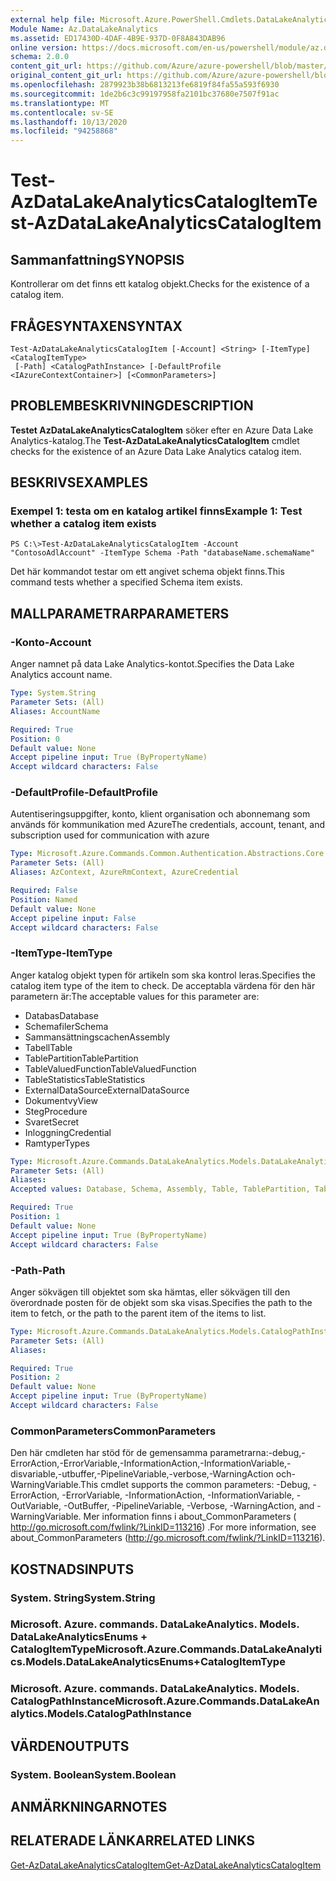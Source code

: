 ```yaml
---
external help file: Microsoft.Azure.PowerShell.Cmdlets.DataLakeAnalytics.dll-Help.xml
Module Name: Az.DataLakeAnalytics
ms.assetid: ED17430D-4DAF-4B9E-937D-0F8A843DAB96
online version: https://docs.microsoft.com/en-us/powershell/module/az.datalakeanalytics/test-azdatalakeanalyticscatalogitem
schema: 2.0.0
content_git_url: https://github.com/Azure/azure-powershell/blob/master/src/DataLakeAnalytics/DataLakeAnalytics/help/Test-AzDataLakeAnalyticsCatalogItem.md
original_content_git_url: https://github.com/Azure/azure-powershell/blob/master/src/DataLakeAnalytics/DataLakeAnalytics/help/Test-AzDataLakeAnalyticsCatalogItem.md
ms.openlocfilehash: 2879923b38b6813213fe6819f84fa55a593f6930
ms.sourcegitcommit: 1de2b6c3c99197958fa2101bc37680e7507f91ac
ms.translationtype: MT
ms.contentlocale: sv-SE
ms.lasthandoff: 10/13/2020
ms.locfileid: "94258868"
---
```

# <span data-ttu-id="ab457-101">Test-AzDataLakeAnalyticsCatalogItem</span><span class="sxs-lookup"><span data-stu-id="ab457-101">Test-AzDataLakeAnalyticsCatalogItem</span></span>

## <span data-ttu-id="ab457-102">Sammanfattning</span><span class="sxs-lookup"><span data-stu-id="ab457-102">SYNOPSIS</span></span>
<span data-ttu-id="ab457-103">Kontrollerar om det finns ett katalog objekt.</span><span class="sxs-lookup"><span data-stu-id="ab457-103">Checks for the existence of a catalog item.</span></span>

## <span data-ttu-id="ab457-104">FRÅGESYNTAXEN</span><span class="sxs-lookup"><span data-stu-id="ab457-104">SYNTAX</span></span>

```
Test-AzDataLakeAnalyticsCatalogItem [-Account] <String> [-ItemType] <CatalogItemType>
 [-Path] <CatalogPathInstance> [-DefaultProfile <IAzureContextContainer>] [<CommonParameters>]
```

## <span data-ttu-id="ab457-105">PROBLEMBESKRIVNING</span><span class="sxs-lookup"><span data-stu-id="ab457-105">DESCRIPTION</span></span>
<span data-ttu-id="ab457-106">**Testet AzDataLakeAnalyticsCatalogItem** söker efter en Azure Data Lake Analytics-katalog.</span><span class="sxs-lookup"><span data-stu-id="ab457-106">The **Test-AzDataLakeAnalyticsCatalogItem** cmdlet checks for the existence of an Azure Data Lake Analytics catalog item.</span></span>

## <span data-ttu-id="ab457-107">BESKRIVS</span><span class="sxs-lookup"><span data-stu-id="ab457-107">EXAMPLES</span></span>

### <span data-ttu-id="ab457-108">Exempel 1: testa om en katalog artikel finns</span><span class="sxs-lookup"><span data-stu-id="ab457-108">Example 1: Test whether a catalog item exists</span></span>
```
PS C:\>Test-AzDataLakeAnalyticsCatalogItem -Account "ContosoAdlAccount" -ItemType Schema -Path "databaseName.schemaName"
```

<span data-ttu-id="ab457-109">Det här kommandot testar om ett angivet schema objekt finns.</span><span class="sxs-lookup"><span data-stu-id="ab457-109">This command tests whether a specified Schema item exists.</span></span>

## <span data-ttu-id="ab457-110">MALLPARAMETRAR</span><span class="sxs-lookup"><span data-stu-id="ab457-110">PARAMETERS</span></span>

### <span data-ttu-id="ab457-111">-Konto</span><span class="sxs-lookup"><span data-stu-id="ab457-111">-Account</span></span>
<span data-ttu-id="ab457-112">Anger namnet på data Lake Analytics-kontot.</span><span class="sxs-lookup"><span data-stu-id="ab457-112">Specifies the Data Lake Analytics account name.</span></span>

```yaml
Type: System.String
Parameter Sets: (All)
Aliases: AccountName

Required: True
Position: 0
Default value: None
Accept pipeline input: True (ByPropertyName)
Accept wildcard characters: False
```

### <span data-ttu-id="ab457-113">-DefaultProfile</span><span class="sxs-lookup"><span data-stu-id="ab457-113">-DefaultProfile</span></span>
<span data-ttu-id="ab457-114">Autentiseringsuppgifter, konto, klient organisation och abonnemang som används för kommunikation med Azure</span><span class="sxs-lookup"><span data-stu-id="ab457-114">The credentials, account, tenant, and subscription used for communication with azure</span></span>

```yaml
Type: Microsoft.Azure.Commands.Common.Authentication.Abstractions.Core.IAzureContextContainer
Parameter Sets: (All)
Aliases: AzContext, AzureRmContext, AzureCredential

Required: False
Position: Named
Default value: None
Accept pipeline input: False
Accept wildcard characters: False
```

### <span data-ttu-id="ab457-115">-ItemType</span><span class="sxs-lookup"><span data-stu-id="ab457-115">-ItemType</span></span>
<span data-ttu-id="ab457-116">Anger katalog objekt typen för artikeln som ska kontrol leras.</span><span class="sxs-lookup"><span data-stu-id="ab457-116">Specifies the catalog item type of the item to check.</span></span>
<span data-ttu-id="ab457-117">De acceptabla värdena för den här parametern är:</span><span class="sxs-lookup"><span data-stu-id="ab457-117">The acceptable values for this parameter are:</span></span>
- <span data-ttu-id="ab457-118">Databas</span><span class="sxs-lookup"><span data-stu-id="ab457-118">Database</span></span>
- <span data-ttu-id="ab457-119">Schemafiler</span><span class="sxs-lookup"><span data-stu-id="ab457-119">Schema</span></span>
- <span data-ttu-id="ab457-120">Sammansättningscachen</span><span class="sxs-lookup"><span data-stu-id="ab457-120">Assembly</span></span>
- <span data-ttu-id="ab457-121">Tabell</span><span class="sxs-lookup"><span data-stu-id="ab457-121">Table</span></span>
- <span data-ttu-id="ab457-122">TablePartition</span><span class="sxs-lookup"><span data-stu-id="ab457-122">TablePartition</span></span>
- <span data-ttu-id="ab457-123">TableValuedFunction</span><span class="sxs-lookup"><span data-stu-id="ab457-123">TableValuedFunction</span></span>
- <span data-ttu-id="ab457-124">TableStatistics</span><span class="sxs-lookup"><span data-stu-id="ab457-124">TableStatistics</span></span>
- <span data-ttu-id="ab457-125">ExternalDataSource</span><span class="sxs-lookup"><span data-stu-id="ab457-125">ExternalDataSource</span></span>
- <span data-ttu-id="ab457-126">Dokumentvy</span><span class="sxs-lookup"><span data-stu-id="ab457-126">View</span></span>
- <span data-ttu-id="ab457-127">Steg</span><span class="sxs-lookup"><span data-stu-id="ab457-127">Procedure</span></span>
- <span data-ttu-id="ab457-128">Svaret</span><span class="sxs-lookup"><span data-stu-id="ab457-128">Secret</span></span>
- <span data-ttu-id="ab457-129">Inloggning</span><span class="sxs-lookup"><span data-stu-id="ab457-129">Credential</span></span>
- <span data-ttu-id="ab457-130">Ramtyper</span><span class="sxs-lookup"><span data-stu-id="ab457-130">Types</span></span>

```yaml
Type: Microsoft.Azure.Commands.DataLakeAnalytics.Models.DataLakeAnalyticsEnums+CatalogItemType
Parameter Sets: (All)
Aliases:
Accepted values: Database, Schema, Assembly, Table, TablePartition, TableValuedFunction, TableStatistics, ExternalDataSource, View, Procedure, Secret, Credential, Types, Package

Required: True
Position: 1
Default value: None
Accept pipeline input: True (ByPropertyName)
Accept wildcard characters: False
```

### <span data-ttu-id="ab457-131">-Path</span><span class="sxs-lookup"><span data-stu-id="ab457-131">-Path</span></span>
<span data-ttu-id="ab457-132">Anger sökvägen till objektet som ska hämtas, eller sökvägen till den överordnade posten för de objekt som ska visas.</span><span class="sxs-lookup"><span data-stu-id="ab457-132">Specifies the path to the item to fetch, or the path to the parent item of the items to list.</span></span>

```yaml
Type: Microsoft.Azure.Commands.DataLakeAnalytics.Models.CatalogPathInstance
Parameter Sets: (All)
Aliases:

Required: True
Position: 2
Default value: None
Accept pipeline input: True (ByPropertyName)
Accept wildcard characters: False
```

### <span data-ttu-id="ab457-133">CommonParameters</span><span class="sxs-lookup"><span data-stu-id="ab457-133">CommonParameters</span></span>
<span data-ttu-id="ab457-134">Den här cmdleten har stöd för de gemensamma parametrarna:-debug,-ErrorAction,-ErrorVariable,-InformationAction,-InformationVariable,-disvariable,-utbuffer,-PipelineVariable,-verbose,-WarningAction och-WarningVariable.</span><span class="sxs-lookup"><span data-stu-id="ab457-134">This cmdlet supports the common parameters: -Debug, -ErrorAction, -ErrorVariable, -InformationAction, -InformationVariable, -OutVariable, -OutBuffer, -PipelineVariable, -Verbose, -WarningAction, and -WarningVariable.</span></span> <span data-ttu-id="ab457-135">Mer information finns i about_CommonParameters ( http://go.microsoft.com/fwlink/?LinkID=113216) .</span><span class="sxs-lookup"><span data-stu-id="ab457-135">For more information, see about_CommonParameters (http://go.microsoft.com/fwlink/?LinkID=113216).</span></span>

## <span data-ttu-id="ab457-136">KOSTNADS</span><span class="sxs-lookup"><span data-stu-id="ab457-136">INPUTS</span></span>

### <span data-ttu-id="ab457-137">System. String</span><span class="sxs-lookup"><span data-stu-id="ab457-137">System.String</span></span>

### <span data-ttu-id="ab457-138">Microsoft. Azure. commands. DataLakeAnalytics. Models. DataLakeAnalyticsEnums + CatalogItemType</span><span class="sxs-lookup"><span data-stu-id="ab457-138">Microsoft.Azure.Commands.DataLakeAnalytics.Models.DataLakeAnalyticsEnums+CatalogItemType</span></span>

### <span data-ttu-id="ab457-139">Microsoft. Azure. commands. DataLakeAnalytics. Models. CatalogPathInstance</span><span class="sxs-lookup"><span data-stu-id="ab457-139">Microsoft.Azure.Commands.DataLakeAnalytics.Models.CatalogPathInstance</span></span>

## <span data-ttu-id="ab457-140">VÄRDEN</span><span class="sxs-lookup"><span data-stu-id="ab457-140">OUTPUTS</span></span>

### <span data-ttu-id="ab457-141">System. Boolean</span><span class="sxs-lookup"><span data-stu-id="ab457-141">System.Boolean</span></span>

## <span data-ttu-id="ab457-142">ANMÄRKNINGAR</span><span class="sxs-lookup"><span data-stu-id="ab457-142">NOTES</span></span>

## <span data-ttu-id="ab457-143">RELATERADE LÄNKAR</span><span class="sxs-lookup"><span data-stu-id="ab457-143">RELATED LINKS</span></span>

[<span data-ttu-id="ab457-144">Get-AzDataLakeAnalyticsCatalogItem</span><span class="sxs-lookup"><span data-stu-id="ab457-144">Get-AzDataLakeAnalyticsCatalogItem</span></span>](./Get-AzDataLakeAnalyticsCatalogItem.md)


